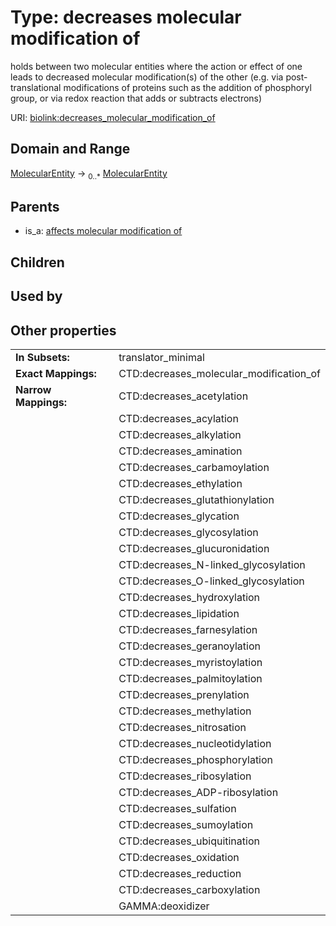 
# Type: decreases molecular modification of


holds between two molecular entities where the action or effect of one leads to decreased molecular modification(s) of the other (e.g. via post-translational modifications of proteins such as the addition of phosphoryl group, or via redox reaction that adds or subtracts electrons)

URI: [biolink:decreases_molecular_modification_of](https://w3id.org/biolink/vocab/decreases_molecular_modification_of)


## Domain and Range

[MolecularEntity](MolecularEntity.md) ->  <sub>0..*</sub> [MolecularEntity](MolecularEntity.md)

## Parents

 *  is_a: [affects molecular modification of](affects_molecular_modification_of.md)

## Children


## Used by


## Other properties

|  |  |  |
| --- | --- | --- |
| **In Subsets:** | | translator_minimal |
| **Exact Mappings:** | | CTD:decreases_molecular_modification_of |
| **Narrow Mappings:** | | CTD:decreases_acetylation |
|  | | CTD:decreases_acylation |
|  | | CTD:decreases_alkylation |
|  | | CTD:decreases_amination |
|  | | CTD:decreases_carbamoylation |
|  | | CTD:decreases_ethylation |
|  | | CTD:decreases_glutathionylation |
|  | | CTD:decreases_glycation |
|  | | CTD:decreases_glycosylation |
|  | | CTD:decreases_glucuronidation |
|  | | CTD:decreases_N-linked_glycosylation |
|  | | CTD:decreases_O-linked_glycosylation |
|  | | CTD:decreases_hydroxylation |
|  | | CTD:decreases_lipidation |
|  | | CTD:decreases_farnesylation |
|  | | CTD:decreases_geranoylation |
|  | | CTD:decreases_myristoylation |
|  | | CTD:decreases_palmitoylation |
|  | | CTD:decreases_prenylation |
|  | | CTD:decreases_methylation |
|  | | CTD:decreases_nitrosation |
|  | | CTD:decreases_nucleotidylation |
|  | | CTD:decreases_phosphorylation |
|  | | CTD:decreases_ribosylation |
|  | | CTD:decreases_ADP-ribosylation |
|  | | CTD:decreases_sulfation |
|  | | CTD:decreases_sumoylation |
|  | | CTD:decreases_ubiquitination |
|  | | CTD:decreases_oxidation |
|  | | CTD:decreases_reduction |
|  | | CTD:decreases_carboxylation |
|  | | GAMMA:deoxidizer |


